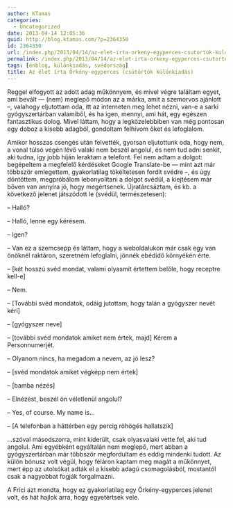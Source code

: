 ```yaml
---
author: KTamas
categories:
  - Uncategorized
date: 2013-04-14 12:05:36
guid: http://blog.ktamas.com/?p=2364350
id: 2364350
url: /index.php/2013/04/14/az-elet-irta-orkeny-egyperces-csutortok-kulonkiadas/
permalink: /index.php/2013/04/14/az-elet-irta-orkeny-egyperces-csutortok-kulonkiadas/
tags: [énblog, különkiadás, svédország]
title: Az élet írta Örkény-egyperces (csütörtök különkiadás)
---
```


Reggel elfogyott az adott adag műkönnyem, és mivel végre találtam egyet, ami bevált &#8212; (nem) meglepő módon az a márka, amit a szemorvos ajánlott &#8211;, valahogy eljutottam oda, itt az interneten meg lehet nézni, van-e a sarki gyógyszertárban valamiből, és ha igen, mennyi, ami hát, egy egészen fantasztikus dolog. Mivel láttam, hogy a legközelebbiben van még pontosan egy doboz a kisebb adagból, gondoltam felhívom őket és lefoglalom.

Amikor hosszas csengés után felvették, gyorsan eljutottunk oda, hogy nem, a vonal túlsó végén lévő valaki nem beszél angolul, és nem tud adni senkit, aki tudna, így jobb híján leraktam a telefont. Fel nem adtam a dolgot: begépeltem a megfelelő kérdéseket Google Translate-be &#8212; mint azt már többször emlegettem, gyakorlatilag tökéltetesen fordít svédre &#8211;, és úgy döntöttem, megpróbálom lebonyolítani a dolgot svédül, a kiejtésem már bőven van annyira jó, hogy megértsenek. Újratárcsáztam, és kb. a következő jelenet játszódott le (svédül, természetesen):

&#8211; Halló?
  
&#8211; Halló, lenne egy kérésem.
  
&#8211; Igen?
  
&#8211; Van ez a szemcsepp és láttam, hogy a weboldalukon már csak egy van önöknél raktáron, szeretném lefoglalni, jönnék ebédidő környékén érte.
  
&#8211; [két hosszú svéd mondat, valami olyasmit értettem belőle, hogy receptre kell-e]
  
&#8211; Nem.
  
&#8211; [További svéd mondatok, odáig jutottam, hogy talán a gyógyszer nevét kéri]
  
&#8211; [gyógyszer neve]
  
&#8211; [további svéd mondatok amiket nem értek, majd] Kérem a Personnumerjét.
  
&#8211; Olyanom nincs, ha megadom a nevem, az jó lesz?
  
&#8211; [svéd mondatok amiket végképp nem értek]
  
&#8211; [bamba nézés]
  
&#8211; Elnézést, beszél ön véletlenül angolul?
  
&#8211; Yes, of course. My name is&#8230;
  
&#8211; [A telefonban a háttérben egy percig röhögés hallatszik]

&#8230;szóval másodszorra, mint kiderült, csak olyasvalaki vette fel, aki tud angolul. Ami egyébként egyáltalán nem meglepő, mert abban a gyógyszertárban már többször megfordultam és eddig mindenki tudott. Az külön bónusz volt végül, hogy féláron kaptam meg magát a műkönnyet, mert épp az utolsókat adták el a kisebb adagú csomagolásból, mostantól csak a nagyobbat fogják forgalmazni.

A Frici azt mondta, hogy ez gyakorlatilag egy Örkény-egyperces jelenet volt, és hát hajlok arra, hogy egyetértsek vele.
